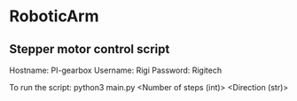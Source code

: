 # RoboticArm

## Stepper motor control script
Hostname: PI-gearbox
Username: Rigi
Password: Rigitech

To run the script: python3 main.py <Number of steps (int)> <Direction (str)>